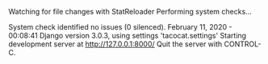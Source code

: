 Watching for file changes with StatReloader
Performing system checks...

System check identified no issues (0 silenced).
February 11, 2020 - 00:08:41
Django version 3.0.3, using settings 'tacocat.settings'
Starting development server at http://127.0.0.1:8000/
Quit the server with CONTROL-C.